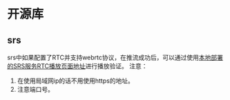 # 开源库
## srs
srs中如果配置了RTC并支持webrtc协议，在推流成功后，可以通过使用[本地部署的SRS服务RTC播放页面地址](http://192.168.45.28:8090/players/rtc_player.html)进行播放验证。
注意：
1. 在使用局域网ip的话不用使用https的地址。
2. 注意端口号。